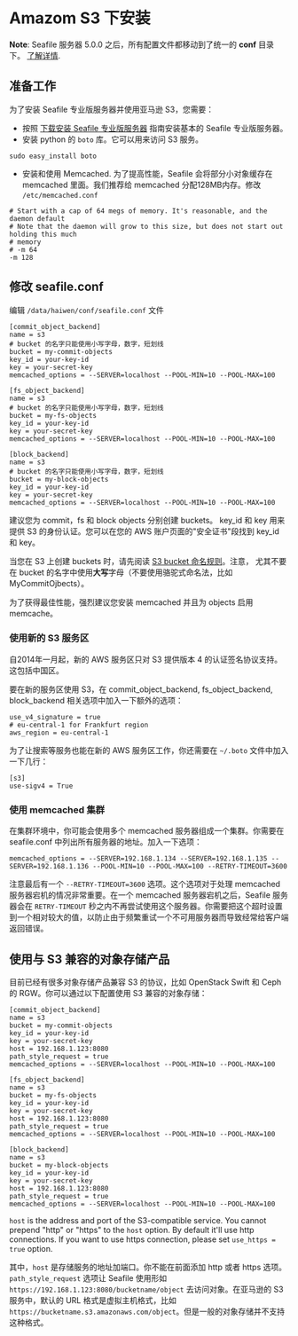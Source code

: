 # Amazom S3 下安装

**Note**: Seafile 服务器 5.0.0 之后，所有配置文件都移动到了统一的 **conf** 目录下。 [了解详情](../deploy/new_directory_layout_5_0_0.md).

## 准备工作

为了安装 Seafile 专业版服务器并使用亚马逊 S3，您需要：

- 按照 [下载安装 Seafile 专业版服务器](download_and_setup_seafile_professional_server.md) 指南安装基本的 Seafile 专业版服务器。
- 安装 python 的 `boto` 库。它可以用来访问 S3 服务。

```
sudo easy_install boto
```

- 安装和使用 Memcached. 为了提高性能，Seafile 会将部分小对象缓存在 memcached 里面。我们推荐给 memcached 分配128MB内存。修改 `/etc/memcached.conf`

```
# Start with a cap of 64 megs of memory. It's reasonable, and the daemon default
# Note that the daemon will grow to this size, but does not start out holding this much
# memory
# -m 64
-m 128
```

## 修改 seafile.conf

编辑 `/data/haiwen/conf/seafile.conf` 文件

```
[commit_object_backend]
name = s3
# bucket 的名字只能使用小写字母，数字，短划线
bucket = my-commit-objects
key_id = your-key-id
key = your-secret-key
memcached_options = --SERVER=localhost --POOL-MIN=10 --POOL-MAX=100

[fs_object_backend]
name = s3
# bucket 的名字只能使用小写字母，数字，短划线
bucket = my-fs-objects
key_id = your-key-id
key = your-secret-key
memcached_options = --SERVER=localhost --POOL-MIN=10 --POOL-MAX=100

[block_backend]
name = s3
# bucket 的名字只能使用小写字母，数字，短划线
bucket = my-block-objects
key_id = your-key-id
key = your-secret-key
memcached_options = --SERVER=localhost --POOL-MIN=10 --POOL-MAX=100
```
建议您为 commit，fs 和 block objects 分别创建 buckets。
key_id 和 key 用来提供 S3 的身份认证。您可以在您的 AWS 账户页面的"安全证书"段找到 key_id 和 key。

当您在 S3 上创建 buckets 时，请先阅读 [S3 bucket 命名规则][1]。注意， 尤其不要在 bucket 的名字中使用**大写**字母（不要使用骆驼式命名法，比如 MyCommitOjbects）。

为了获得最佳性能，强烈建议您安装 memcached 并且为 objects 启用 memcache。 

### 使用新的 S3 服务区

自2014年一月起，新的 AWS 服务区只对 S3 提供版本 4 的认证签名协议支持。这包括中国区。

要在新的服务区使用 S3，在 commit_object_backend, fs_object_backend, block_backend 相关选项中加入一下额外的选项：

```
use_v4_signature = true
# eu-central-1 for Frankfurt region
aws_region = eu-central-1
```

为了让搜索等服务也能在新的 AWS 服务区工作，你还需要在 `~/.boto` 文件中加入一下几行：

```
[s3]
use-sigv4 = True
```

### 使用 memcached 集群

在集群环境中，你可能会使用多个 memcached 服务器组成一个集群。你需要在 seafile.conf 中列出所有服务器的地址。加入一下选项：

```
memcached_options = --SERVER=192.168.1.134 --SERVER=192.168.1.135 --SERVER=192.168.1.136 --POOL-MIN=10 --POOL-MAX=100 --RETRY-TIMEOUT=3600
```

注意最后有一个 `--RETRY-TIMEOUT=3600` 选项。这个选项对于处理 memcached 服务器宕机的情况非常重要。在一个 memcached 服务器宕机之后，Seafile 服务器会在 `RETRY-TIMEOUT` 秒之内不再尝试使用这个服务器。你需要把这个超时设置到一个相对较大的值，以防止由于频繁重试一个不可用服务器而导致经常给客户端返回错误。

## 使用与 S3 兼容的对象存储产品

目前已经有很多对象存储产品兼容 S3 的协议，比如 OpenStack Swift 和 Ceph 的 RGW。你可以通过以下配置使用 S3 兼容的对象存储：

```
[commit_object_backend]
name = s3
bucket = my-commit-objects
key_id = your-key-id
key = your-secret-key
host = 192.168.1.123:8080
path_style_request = true
memcached_options = --SERVER=localhost --POOL-MIN=10 --POOL-MAX=100

[fs_object_backend]
name = s3
bucket = my-fs-objects
key_id = your-key-id
key = your-secret-key
host = 192.168.1.123:8080
path_style_request = true
memcached_options = --SERVER=localhost --POOL-MIN=10 --POOL-MAX=100

[block_backend]
name = s3
bucket = my-block-objects
key_id = your-key-id
key = your-secret-key
host = 192.168.1.123:8080
path_style_request = true
memcached_options = --SERVER=localhost --POOL-MIN=10 --POOL-MAX=100
```

`host` is the address and port of the S3-compatible service. You cannot prepend "http" or "https" to the `host` option. By default it'll use http connections. If you want to use https connection, please set `use_https = true` option.

其中，`host` 是存储服务的地址加端口。你不能在前面添加 http 或者 https 选项。`path_style_request` 选项让 Seafile 使用形如 `https://192.168.1.123:8080/bucketname/object` 去访问对象。在亚马逊的 S3 服务中，默认的 URL 格式是虚拟主机格式，比如 `https://bucketname.s3.amazonaws.com/object`。但是一般的对象存储并不支持这种格式。

  [1]: http://docs.aws.amazon.com/AmazonS3/latest/dev/BucketRestrictions.html "the bucket naming rules"
